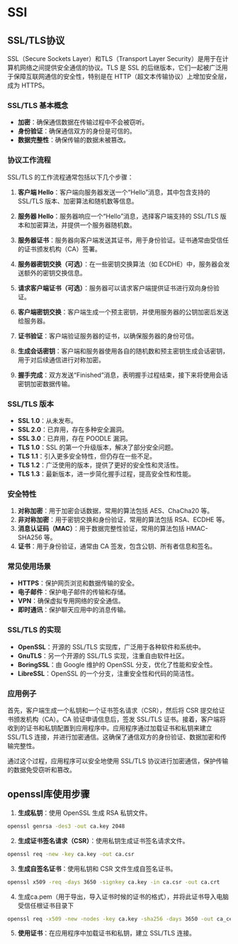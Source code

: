 # SSl

## SSL/TLS协议

SSL（Secure Sockets Layer）和TLS（Transport Layer Security）是用于在计算机网络之间提供安全通信的协议。TLS 是 SSL 的后继版本，它们一起被广泛用于保障互联网通信的安全性，特别是在 HTTP（超文本传输协议）上增加安全层，成为 HTTPS。

### SSL/TLS 基本概念

- **加密**：确保通信数据在传输过程中不会被窃听。
- **身份验证**：确保通信双方的身份是可信的。
- **数据完整性**：确保传输的数据未被篡改。

### 协议工作流程

SSL/TLS 的工作流程通常包括以下几个步骤：

1. **客户端 Hello**：客户端向服务器发送一个“Hello”消息，其中包含支持的 SSL/TLS 版本、加密算法和随机数等信息。

2. **服务器 Hello**：服务器响应一个“Hello”消息，选择客户端支持的 SSL/TLS 版本和加密算法，并提供一个服务器随机数。

3. **服务器证书**：服务器向客户端发送其证书，用于身份验证。证书通常由受信任的证书颁发机构（CA）签署。

4. **服务器密钥交换（可选）**：在一些密钥交换算法（如 ECDHE）中，服务器会发送额外的密钥交换信息。

5. **请求客户端证书（可选）**：服务器可以请求客户端提供证书进行双向身份验证。

6. **客户端密钥交换**：客户端生成一个预主密钥，并使用服务器的公钥加密后发送给服务器。

7. **证书验证**：客户端验证服务器的证书，以确保服务器的身份可信。

8. **生成会话密钥**：客户端和服务器使用各自的随机数和预主密钥生成会话密钥，用于对后续通信进行对称加密。

9. **握手完成**：双方发送“Finished”消息，表明握手过程结束，接下来将使用会话密钥加密数据传输。

### SSL/TLS 版本

- **SSL 1.0**：从未发布。
- **SSL 2.0**：已弃用，存在多种安全漏洞。
- **SSL 3.0**：已弃用，存在 POODLE 漏洞。
- **TLS 1.0**：SSL 的第一个升级版本，解决了部分安全问题。
- **TLS 1.1**：引入更多安全特性，但仍存在一些不足。
- **TLS 1.2**：广泛使用的版本，提供了更好的安全性和灵活性。
- **TLS 1.3**：最新版本，进一步简化握手过程，提高安全性和性能。

### 安全特性

1. **对称加密**：用于加密会话数据，常用的算法包括 AES、ChaCha20 等。
2. **非对称加密**：用于密钥交换和身份验证，常用的算法包括 RSA、ECDHE 等。
3. **消息认证码（MAC）**：用于数据完整性验证，常用的算法包括 HMAC-SHA256 等。
4. **证书**：用于身份验证，通常由 CA 签发，包含公钥、所有者信息和签名。

### 常见使用场景

- **HTTPS**：保护网页浏览和数据传输的安全。
- **电子邮件**：保护电子邮件的传输和存储。
- **VPN**：确保虚拟专用网络的安全通信。
- **即时通讯**：保护聊天应用中的消息传输。

### SSL/TLS 的实现

- **OpenSSL**：开源的 SSL/TLS 实现库，广泛用于各种软件和系统中。
- **GnuTLS**：另一个开源的 SSL/TLS 实现，注重自由软件社区。
- **BoringSSL**：由 Google 维护的 OpenSSL 分支，优化了性能和安全性。
- **LibreSSL**：OpenSSL 的一个分支，注重安全性和代码的简洁性。

### 应用例子

首先，客户端生成一个私钥和一个证书签名请求（CSR），然后将 CSR 提交给证书颁发机构（CA）。CA 验证申请信息后，签发 SSL/TLS 证书。接着，客户端将收到的证书和私钥配置到应用程序中。应用程序通过加载证书和私钥来建立 SSL/TLS 连接，并进行加密通信。这确保了通信双方的身份验证、数据加密和传输完整性。

通过这个过程，应用程序可以安全地使用 SSL/TLS 协议进行加密通信，保护传输的数据免受窃听和篡改。

## openssl库使用步骤

1. **生成私钥**：使用 OpenSSL 生成 RSA 私钥文件。

```bash
openssl genrsa -des3 -out ca.key 2048
```

2. **生成证书签名请求（CSR）**：使用私钥生成证书签名请求文件。

```bash
openssl req -new -key ca.key -out ca.csr
```

3. **生成自签名证书**：使用私钥和 CSR 文件生成自签名证书。

```bash
openssl x509 -req -days 3650 -signkey ca.key -in ca.csr -out ca.crt
```

4. 生成ca.pem（用于导出，导入证书时候的证书的格式），并将此证书导入电脑受信任根证书目录下

```bash
openssl req -x509 -new -nodes -key ca.key -sha256 -days 3650 -out ca_cert.pem
```

5. **使用证书**：在应用程序中加载证书和私钥，建立 SSL/TLS 连接。
